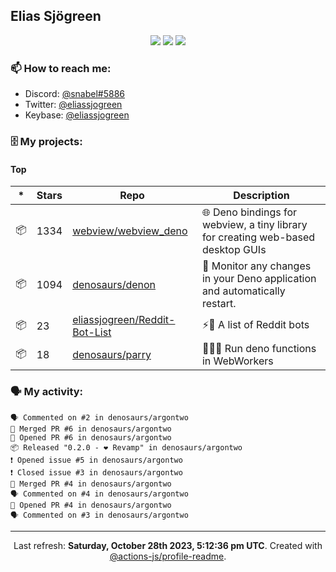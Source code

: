 ## Elias Sjögreen

<p align="center">
  <img src="https://img.shields.io/badge/🎂-dec. 2003-success" />
  <img src="https://img.shields.io/badge/🌎-Stockholm-informational" />
  <img src="https://img.shields.io/badge/👦-He/Him-informational" />
</p>

### 📫 How to reach me:

- Discord: [@snabel#5886](https://discord.com/users/267978757799673866)
- Twitter: [@eliassjogreen](https://twitter.com/eliassjogreen)
- Keybase: [@eliassjogreen](https://keybase.io/eliassjogreen)

### 🗄 My projects:

#### Top
|*|Stars|Repo|Description|
|---|---|---|---|
| 📦 | 1334 | [webview/webview_deno](https://github.com/webview/webview_deno) | 🌐 Deno bindings for webview, a tiny library for creating web-based desktop GUIs |
| 📦 | 1094 | [denosaurs/denon](https://github.com/denosaurs/denon) | 👀 Monitor any changes in your Deno application and automatically restart. |
| 📦 | 23 | [eliassjogreen/Reddit-Bot-List](https://github.com/eliassjogreen/Reddit-Bot-List) | ⚡️🤖 A list of Reddit bots |
| 📦 | 18 | [denosaurs/parry](https://github.com/denosaurs/parry) | 👷🏽‍♂️ Run deno functions in WebWorkers |

### 🗣 My activity:

```
🗣 Commented on #2 in denosaurs/argontwo
🎉 Merged PR #6 in denosaurs/argontwo
💪 Opened PR #6 in denosaurs/argontwo
📦 Released "0.2.0 - ❤️ Revamp" in denosaurs/argontwo
❗️ Opened issue #5 in denosaurs/argontwo
❗️ Closed issue #3 in denosaurs/argontwo
🎉 Merged PR #4 in denosaurs/argontwo
🗣 Commented on #4 in denosaurs/argontwo
💪 Opened PR #4 in denosaurs/argontwo
🗣 Commented on #3 in denosaurs/argontwo
```

------------
<p align="center">Last refresh: <b>Saturday, October 28th 2023, 5:12:36 pm UTC</b>. Created with <a href=https://github.com/marketplace/actions/profile-readme>@actions-js/profile-readme</a>.</p>
